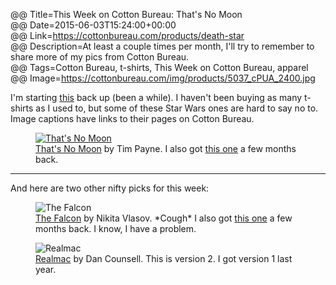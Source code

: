 @@ Title=This Week on Cotton Bureau: That's No Moon  
@@ Date=2015-06-03T15:24:00+00:00  
@@ Link=https://cottonbureau.com/products/death-star  
@@ Description=At least a couple times per month, I'll try to remember to share more of my pics from Cotton Bureau.  
@@ Tags=Cotton Bureau, t-shirts, This Week on Cotton Bureau, apparel  
@@ Image=https://cottonbureau.com/img/products/5037_cPUA_2400.jpg  

I'm starting [this][theoveranalyzed] back up (been a while). I haven't been buying as many t-shirts as I used to, but some of these Star Wars ones are hard to say no to. Image captions have links to their pages on Cotton Bureau. 

<figure>
	<a class="nohover" href="https://cottonbureau.com/products/thats-no-moon-1">
		<img src="http://d.pr/i/1hUxR+" alt="That's No Moon" />
	<figcaption><a href="https://cottonbureau.com/products/thats-no-moon-1">That's No Moon</a> by Tim Payne. I also got <a href="https://cottonbureau.com/products/thats-no-moon">this one</a> a few months back.</figcaption>
</figure>

<hr class="long" />

And here are two other nifty picks for this week:

<figure>
	<img src="http://d.pr/i/b5Ao+" alt="The Falcon" />
	<figcaption><a href="https://cottonbureau.com/products/the-falcon">The Falcon</a> by Nikita Vlasov. *Cough* I also got <a href="https://cottonbureau.com/products/bucket-of-bolts">this one</a> a few months back. I know, I have a problem.</figcaption>
</figure>

<figure>
	<img src="http://d.pr/i/BAcT+" alt="Realmac" />
	<figcaption><a href="https://cottonbureau.com/products/realmac">Realmac</a> by Dan Counsell. This is version 2. I got version 1 last year.</figcaption>
</figure>

[theoveranalyzed]: /2015/2/3/new-from-cotton-bureau